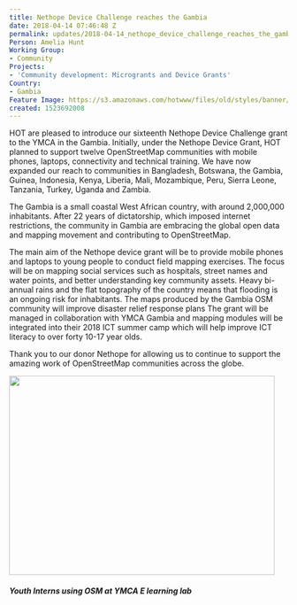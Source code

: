 ```yaml
---
title: Nethope Device Challenge reaches the Gambia
date: 2018-04-14 07:46:48 Z
permalink: updates/2018-04-14_nethope_device_challenge_reaches_the_gambia
Person: Amelia Hunt
Working Group:
- Community
Projects:
- 'Community development: Microgrants and Device Grants'
Country:
- Gambia
Feature Image: https://s3.amazonaws.com/hotwww/files/old/styles/banner/public/IMG-20180416-WA0037.jpg
created: 1523692008
---
```


HOT are pleased to introduce our sixteenth Nethope Device Challenge grant to the YMCA in the Gambia. Initially, under the Nethope Device Grant, HOT planned to support twelve OpenStreetMap communities with mobile phones, laptops, connectivity and technical training. We have now expanded our reach to communities in Bangladesh, Botswana, the Gambia, Guinea, Indonesia, Kenya, Liberia, Mali, Mozambique, Peru, Sierra Leone, Tanzania, Turkey, Uganda and Zambia.

The Gambia is a small coastal West African country, with around 2,000,000 inhabitants. After 22 years of dictatorship, which imposed internet restrictions, the community in Gambia are embracing the global open data and mapping movement and contributing to OpenStreetMap.

The main aim of the Nethope device grant will be to provide mobile phones and laptops to young people to conduct field mapping exercises. The focus will be on mapping social services such as hospitals, street names and water points, and better understanding key community assets. Heavy bi-annual rains and the flat topography of the country means that flooding is an ongoing risk for inhabitants. The maps produced by the Gambia OSM community will improve disaster relief response plans The grant will be managed in collaboration with YMCA Gambia and mapping modules will be integrated into their 2018 ICT summer camp which will help improve ICT literacy to over forty 10-17 year olds.

Thank you to our donor Nethope for allowing us to continue to support the amazing work of OpenStreetMap communities across the globe.

<img class="image-large" src="https://s3.amazonaws.com/hotwww/files/old/styles/large/public/IMG-20180416-WA0040.jpg" alt="" style="width:480px;height:360px;">

##### Youth Interns using OSM at YMCA E learning lab
